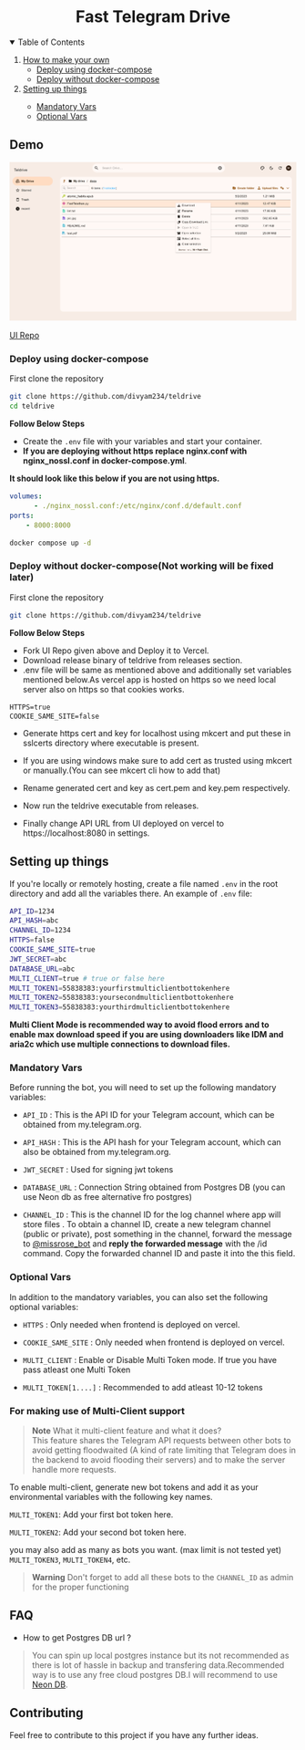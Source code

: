 <h1 align="center"> Fast Telegram Drive</h1>
 
<details open="open">
  <summary>Table of Contents</summary>
  <ol>
    <li>
      <a href="#how-to-make-your-own">How to make your own</a>
      <ul>
        <li><a href="#deploy-using-docker-compose">Deploy using docker-compose</a></li>
       <li><a href="#deploy-without-docker-compose">Deploy without docker-compose</a></li>
      </ul>
    </li>
    <li><a href="#setting-up-things">Setting up things</a></li>
    <ul>
      <li><a href="#mandatory-vars">Mandatory Vars</a></li>
      <li><a href="#optional-vars">Optional Vars</a></li>
    </ul>
  </ol>
</details>

## Demo


![demo](./public/demo.png)

[UI Repo ](https://github.com/divyam234/teldrive-ui)

### Deploy using docker-compose
First clone the repository
```sh
git clone https://github.com/divyam234/teldrive
cd teldrive
```
**Follow Below Steps**

- Create the `.env` file with your variables and start your container.
- **If you are deploying without https replace nginx.conf with  nginx_nossl.conf
in docker-compose.yml**.

**It should look like this below if you are not using https.**
```yml
volumes:
      - ./nginx_nossl.conf:/etc/nginx/conf.d/default.conf
ports:
    - 8000:8000
```
```sh
docker compose up -d
```

### Deploy without docker-compose(Not working will be fixed later)
First clone the repository
```sh
git clone https://github.com/divyam234/teldrive

```
**Follow Below Steps**

- Fork UI Repo given above and Deploy it to Vercel.
- Download release binary of teldrive from releases section.
- .env file will be same as mentioned above and additionally set variables mentioned below.As vercel app is hosted on https so we need local server also on https so that cookies works.
```shell
HTTPS=true
COOKIE_SAME_SITE=false
```
- Generate https cert and key  for localhost using mkcert and put these in sslcerts directory where executable is present.

- If you are using windows make sure to add cert as trusted using mkcert or manually.(You can see mkcert cli how to add that) 

- Rename generated cert and key as cert.pem and key.pem respectively.

- Now run the teldrive executable from releases.

- Finally change API URL from UI deployed on vercel to https://localhost:8080 in settings.

## Setting up things

If you're locally or remotely hosting, create a file named `.env` in the root directory and add all the variables there.
An example of `.env` file:

```sh
API_ID=1234
API_HASH=abc
CHANNEL_ID=1234
HTTPS=false
COOKIE_SAME_SITE=true
JWT_SECRET=abc
DATABASE_URL=abc
MULTI_CLIENT=true # true or false here
MULTI_TOKEN1=55838383:yourfirstmulticlientbottokenhere
MULTI_TOKEN2=55838383:yoursecondmulticlientbottokenhere
MULTI_TOKEN3=55838383:yourthirdmulticlientbottokenhere
```
**Multi Client Mode is recommended way to avoid flood errors and to enable max download speed if you are using downloaders like IDM and aria2c which use multiple connections to download files.**
### Mandatory Vars
Before running the bot, you will need to set up the following mandatory variables:

- `API_ID` : This is the API ID for your Telegram account, which can be obtained from my.telegram.org.

- `API_HASH` : This is the API hash for your Telegram account, which can also be obtained from my.telegram.org.

- `JWT_SECRET` : Used for signing jwt tokens

- `DATABASE_URL` : Connection String obtained from Postgres DB (you can use Neon db as free alternative fro postgres)

- `CHANNEL_ID` :  This is the channel ID for the log channel where app will store files . To obtain a channel ID, create a new telegram channel (public or private), post something in the channel, forward the message to [@missrose_bot](https://telegram.dog/MissRose_bot) and **reply the forwarded message** with the /id command. Copy the forwarded channel ID and paste it into the this field.

### Optional Vars
In addition to the mandatory variables, you can also set the following optional variables:

- `HTTPS` : Only needed when frontend is deployed on vercel.

- `COOKIE_SAME_SITE` : Only needed when frontend is deployed on vercel.
- `MULTI_CLIENT` : Enable or Disable Multi Token mode. If true you have pass atleast one Multi Token
- `MULTI_TOKEN[1....]` : Recommended to add atleast 10-12 tokens
### For making use of Multi-Client support

> **Note**
> What it multi-client feature and what it does? <br>
> This feature shares the Telegram API requests between other bots to avoid getting floodwaited (A kind of rate limiting that Telegram does in the backend to avoid flooding their servers) and to make the server handle more requests. <br>

To enable multi-client, generate new bot tokens and add it as your environmental variables with the following key names. 

`MULTI_TOKEN1`: Add your first bot token here.

`MULTI_TOKEN2`: Add your second bot token here.

you may also add as many as bots you want. (max limit is not tested yet)
`MULTI_TOKEN3`, `MULTI_TOKEN4`, etc.

> **Warning**
> Don't forget to add all these bots to the `CHANNEL_ID` as admin for the proper functioning

## FAQ

- How to get Postgres DB url ?
> You can spin up local postgres instance but its not recommended as there is lot of hassle in backup and transfering data.Recommended way is to use any free cloud postgres DB.I will recommend to use [Neon DB](https://neon.tech/).

## Contributing

Feel free to contribute to this project if you have any further ideas.


